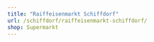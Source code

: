 ```yaml
---
title: "Raiffeisenmarkt Schiffdorf"
url: /schiffdorf/raiffeisenmarkt-schiffdorf/
shop: Supermarkt
---
```

